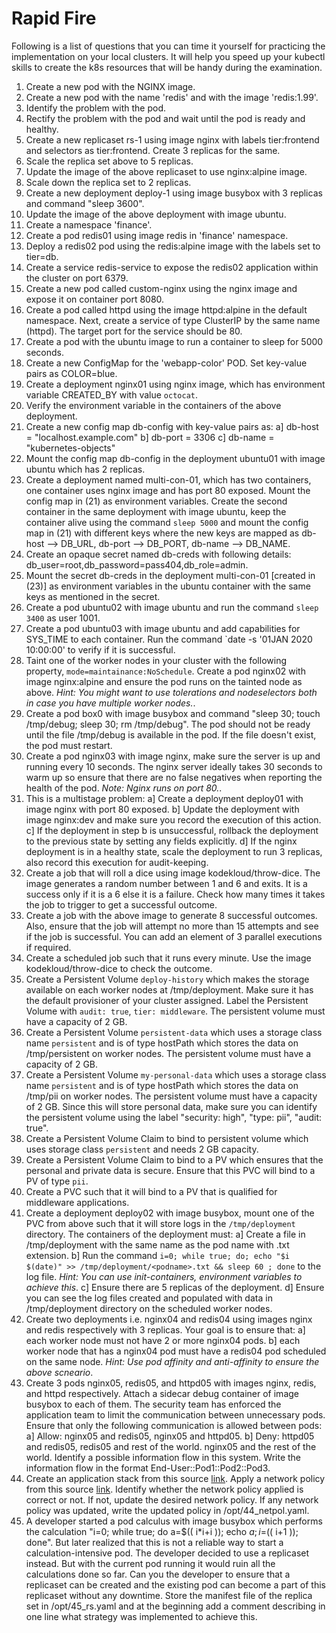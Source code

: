 # Rapid Fire

Following is a list of questions that you can time it yourself for practicing the implementation on your local clusters. It will help you speed up your kubectl skills to create the k8s resources that will be handy during the examination.

1. Create a new pod with the NGINX image.
2. Create a new pod with the name 'redis' and with the image 'redis:1.99'.
3. Identify the problem with the pod.
4. Rectify the problem with the pod and wait until the pod is ready and healthy.
5. Create a new replicaset rs-1 using image nginx with labels tier:frontend and selectors as tier:frontend. Create 3 replicas for the same.
6. Scale the replica set above to 5 replicas.
7. Update the image of the above replicaset to use nginx:alpine image.
8. Scale down the replica set to 2 replicas.
9. Create a new deployment deploy-1 using image busybox with 3 replicas and command "sleep 3600".
10. Update the image of the above deployment with image ubuntu.
11. Create a namespace 'finance'.
12. Create a pod redis01 using image redis in 'finance' namespace.
13. Deploy a redis02 pod using the redis:alpine image with the labels set to tier=db.
14. Create a service redis-service to expose the redis02 application within the cluster on port 6379.
15. Create a new pod called custom-nginx using the nginx image and expose it on container port 8080.
16. Create a pod called httpd using the image httpd:alpine in the default namespace. Next, create a service of type ClusterIP by the same name (httpd). The target port for the service should be 80.
17. Create a pod with the ubuntu image to run a container to sleep for 5000 seconds.
18. Create a new ConfigMap for the 'webapp-color' POD. Set key-value pairs as COLOR=blue.
19. Create a deployment nginx01 using nginx image, which has environment variable CREATED_BY with value `octocat`.
20. Verify the environment variable in the containers of the above deployment.
21. Create a new config map db-config with key-value pairs as:
    a] db-host = "localhost.example.com"
    b] db-port = 3306
    c] db-name = "kubernetes-objects"
22. Mount the config map db-config in the deployment ubuntu01 with image ubuntu which has 2 replicas.
23. Create a deployment named multi-con-01, which has two containers, one container uses nginx image and has port 80 exposed. Mount the config map in (21) as environment variables. Create the second container in the same deployment with image ubuntu, keep the container alive using the command `sleep 5000` and mount the config map in (21) with different keys where the new keys are mapped as db-host --> DB_URL, db-port --> DB_PORT, db-name --> DB_NAME.
24. Create an opaque secret named db-creds with following details: db_user=root,db_password=pass404,db_role=admin.
25. Mount the secret db-creds in the deployment multi-con-01 [created in (23)] as environment variables in the ubuntu container with the same keys as mentioned in the secret.
26. Create a pod ubuntu02 with image ubuntu and run the command `sleep 3400` as user 1001.
27. Create a pod ubuntu03 with image ubuntu and add capabilities for SYS_TIME to each container. Run the command `date -s '01JAN 2020 10:00:00' to verify if it is successful.
28. Taint one of the worker nodes in your cluster with the following property, `mode=maintainance:NoSchedule`. Create a pod nginx02 with image nginx:alpine and ensure the pod runs on the tainted node as above.
_Hint: You might want to use tolerations and nodeselectors both in case you have multiple worker nodes._.
29. Create a pod box0 with image busybox and command "sleep 30; touch /tmp/debug; sleep 30; rm /tmp/debug". The pod should not be ready until the file /tmp/debug is available in the pod. If the file doesn't exist, the pod must restart.
30. Create a pod nginx03 with image nginx, make sure the server is up and running every 10 seconds. The nginx server ideally takes 30 seconds to warm up so ensure that there are no false negatives when reporting the health of the pod.
_Note: Nginx runs on port 80._.
31. This is a multistage problem:
    a] Create a deployment deploy01 with image nginx with port 80 exposed.
    b] Update the deployment with image nginx:dev and make sure you record the execution of this action.
    c] If the deployment in step b is unsuccessful, rollback the deployment to the previous state by setting any fields explicitly.
    d] If the nginx deployment is in a healthy state, scale the deployment to run 3 replicas, also record this execution for audit-keeping.
32. Create a job that will roll a dice using image kodekloud/throw-dice. The image generates a random number between 1 and 6 and exits. It is a success only if it is a 6 else it is a failure. Check how many times it takes the job to trigger to get a successful outcome.
33. Create a job with the above image to generate 8 successful outcomes. Also, ensure that the job will attempt no more than 15 attempts and see if the job is successful. You can add an element of 3 parallel executions if required.
34. Create a scheduled job such that it runs every minute. Use the image kodekloud/throw-dice to check the outcome.
35. Create a Persistent Volume `deploy-history` which makes the storage available on each worker nodes at /tmp/deployment. Make sure it has the default provisioner of your cluster assigned. Label the Persistent Volume with `audit: true`, `tier: middleware`. The persistent volume must have a capacity of 2 GB.
36. Create a Persistent Volume `persistent-data` which uses a storage class name `persistent` and is of type hostPath which stores the data on /tmp/persistent on worker nodes. The persistent volume must have a capacity of 2 GB.
37. Create a Persistent Volume `my-personal-data` which uses a storage class name `persistent` and is of type hostPath which stores the data on /tmp/pii on worker nodes. The persistent volume must have a capacity of 2 GB. Since this will store personal data, make sure you can identify the persistent volume using the label "security: high", "type: pii", "audit: true".
38. Create a Persistent Volume Claim to bind to persistent volume which uses storage class `persistent` and needs 2 GB capacity.
39. Create a Persistent Volume Claim to bind to a PV which ensures that the personal and private data is secure. Ensure that this PVC will bind to a PV of type `pii`.
40. Create a PVC such that it will bind to a PV that is qualified for middleware applications.
41. Create a deployment deploy02 with image busybox, mount one of the PVC from above such that it will store logs in the `/tmp/deployment` directory. The containers of the deployment must:
    a] Create a file in /tmp/deployment with the same name as the pod name with .txt extension.
    b] Run the command `i=0; while true; do; echo "$i $(date)" >> /tmp/deployment/<podname>.txt && sleep 60 ; done` to the log file.
    _Hint: You can use init-containers, environment variables to achieve this_.
    c] Ensure there are 5 replicas of the deployment.
    d] Ensure you can see the log files created and populated with data in /tmp/deployment directory on the scheduled worker nodes.
42. Create two deployments i.e. nginx04 and redis04 using images nginx and redis respectively with 3 replicas. Your goal is to ensure that:
    a] each worker node must not have 2 or more nginx04 pods.
    b] each worker node that has a nginx04 pod must have a redis04 pod scheduled on the same node.
    _Hint: Use pod affinity and anti-affinity to ensure the above scneario_.
43. Create 3 pods nginx05, redis05, and httpd05 with images nginx, redis, and httpd respectively. Attach a sidecar debug container of image busybox to each of them. The security team has enforced the application team to limit the communication between unnecessary pods. Ensure that only the following communication is allowed between pods:
    a] Allow: nginx05 and redis05, nginx05 and httpd05.
    b] Deny: httpd05 and redis05, redis05 and rest of the world. nginx05 and the rest of the world.
    Identify a possible information flow in this system. Write the information flow in the format End-User::Pod1::Pod2::Pod3.
44. Create an application stack from this source [link](https://raw.githubusercontent.com/subodh-dharma/ckad/master/resources/network-policy/apps.yaml). Apply a network policy from this source [link](https://raw.githubusercontent.com/subodh-dharma/ckad/master/resources/network-policy/policy.yaml).
    Identify whether the network policy applied is correct or not. If not, update the desired network policy. If any network policy was updated, write the updated policy in /opt/44_netpol.yaml.
45. A developer started a pod calculus with image busybox which performs the calculation "i=0; while true; do a=$(( i*i+i )); echo $a; i=$(( i+1 )); done". But later realized that this is not a reliable way to start a calculation-intensive pod. The developer decided to use a replicaset instead. But with the current pod running it would ruin all the calculations done so far. Can you the developer to ensure that a replicaset can be created and the existing pod can become a part of this replicaset without any downtime. Store the manifest file of the replica set in /opt/45_rs.yaml and at the beginning add a comment describing in one line what strategy was implemented to achieve this.
